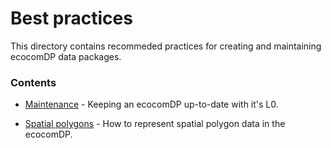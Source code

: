 # Best practices

This directory contains recommeded practices for creating and maintaining ecocomDP data packages.

### Contents

* [Maintenance](https://github.com/EDIorg/ecocomDP/blob/master/documentation/practices/maintenance.md) - Keeping an ecocomDP up-to-date with it's L0.

* [Spatial polygons](https://github.com/EDIorg/ecocomDP/blob/master/documentation/practices/polygons.md) - How to represent spatial polygon data in the ecocomDP.

